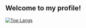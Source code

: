## Welcome to my profile!

[![Top Langs](https://github-readme-stats.vercel.app/api/top-langs/?username=giovanakinocita&layout=compact)](https://github.com/giovanakinocita/)
